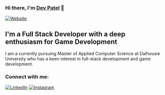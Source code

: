 ### Hi there, I'm [Dev Patel][website] 👋

[![Website](https://img.shields.io/website?label=dev.tech&style=for-the-badge&url=https://hrishi.tech)]()

## I'm a Full Stack Developer with a deep enthusiasm for Game Development

I am a currently pursuing Master of Applied Computer Science at Dalhousie University who has a keen interest in full-stack development and game development. 

### Connect with me:
[![LinkedIn](https://img.shields.io/badge/LinkedIn-%2312100E.svg?&style=for-the-badge&logo=LinkedIn&logoColor=blue)][linkedin]
[![Instagram](https://img.shields.io/badge/Instagram-%2312100E.svg?&style=for-the-badge&logo=Instagram&logoColor=purple)][instagram]

[website]: https://hrishi.tech
[instagram]: https://www.instagram.com/devpatel.21
[linkedin]: https://www.linkedin.com/in/dev-patel-32060919b/

